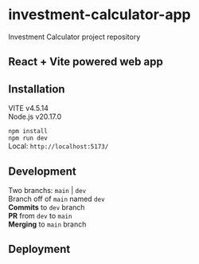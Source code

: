 # investment-calculator-app
Investment Calculator project repository

## React + Vite powered web app


Installation
------------
VITE v4.5.14 <br>
Node.js v20.17.0 <br>

`npm install` <br>
`npm run dev` <br>
Local:   `http://localhost:5173/` <br>

Development
-----------
Two branchs: `main` | `dev` <br>
Branch off of `main` named `dev` <br>
__Commits__ to `dev` branch <br>
__PR__ from `dev` to `main` <br>
__Merging__ to `main` branch <br>

Deployment
----------
